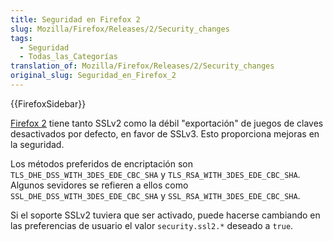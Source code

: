 ```yaml
---
title: Seguridad en Firefox 2
slug: Mozilla/Firefox/Releases/2/Security_changes
tags:
  - Seguridad
  - Todas_las_Categorías
translation_of: Mozilla/Firefox/Releases/2/Security_changes
original_slug: Seguridad_en_Firefox_2
---
```

{{FirefoxSidebar}}

[Firefox 2](es/Firefox_2) tiene tanto SSLv2 como la débil "exportación" de juegos de claves desactivados por defecto, en favor de SSLv3. Esto proporciona mejoras en la seguridad.

Los métodos preferidos de encriptación son `TLS_DHE_DSS_WITH_3DES_EDE_CBC_SHA` y `TLS_RSA_WITH_3DES_EDE_CBC_SHA`. Algunos sevidores se refieren a ellos como `SSL_DHE_DSS_WITH_3DES_EDE_CBC_SHA` y `SSL_RSA_WITH_3DES_EDE_CBC_SHA`.

Si el soporte SSLv2 tuviera que ser activado, puede hacerse cambiando en las preferencias de usuario el valor `security.ssl2.*` deseado a `true`.
